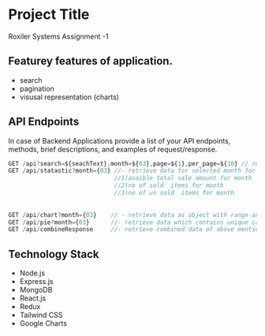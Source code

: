 # Project Title
Roxiler Systems Assignment -1 



## Featurey features of application.
- search
- pagination
- visusal representation (charts)

## API Endpoints
In case of Backend Applications provide a list of your API endpoints, methods, brief descriptions, and examples of request/response.
```javascript
GET /api?search=${seachText},month=${03},page=${1},per_page=${10} // retrieve data according query params (search="",month=02,page=1,per_page=10)
GET /api/statastic?month={03} //- retrieve data for selected month for 
                              //1)avaible total sale amount for month 
                              //2)no of sold  items for month 
                              //3)no of un sold  items for month 
                              
                               
GET /api/chart?month={03}    // - retrieve data as object with range and  no of items in that range
GET /api/pie?month={03}      //- retrieve data which contains unique categories of that month no of items of that category
GET /api/combineResponse     //- retrieve combined data of above mentioned 3 endpoints

```

## Technology Stack

- Node.js
- Express.js
- MongoDB
- React.js
- Redux
- Tailwind CSS
- Google Charts
